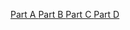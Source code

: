 <a href=cmpm163_HW2/hw2pt1.html> Part A </a>
<a href=cmpm163_HW1/homework1C_SpaceShipsOfLife.html> Part B </a>
<a href=cmpm163_HW1/homework1B_BlurKaioKen.html> Part C </a>
<a href=cmpm163_HW1/homework1D_GameEffect.txt> Part D </a>
